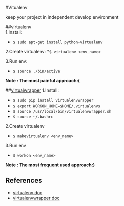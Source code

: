 #Vitualenv

keep your project in independent develop environment

##virtualenv  
1.Install:	
* `$ sudo apt-get install python-virtualenv`

2.Create virtualenv:
*`$ virtualenv <env_name>`

3.Run env:
* `$ source ./bin/active`

__Note : The most painful approach:(__

##[virtualwrapper](https://bitbucket.org/dhellmann/virtualenvwrapper)
1.Install:
* `$ sudo pip install virtualenvwrapper`
* `$ export WORKON_HOME=$HOME/.virtualenvs`
* `$ source /usr/local/bin/virtualenvwrapper.sh`
* `$ source ~/.bashrc`

2.Create virtualenv
* `$ makevirtualenv <env_name>`

3.Run env
* `$ workon <env_name>`

__Note : The most frequent used approach:)__


## References
* [virtualenv doc](https://virtualenv.readthedocs.org/en/latest/)
* [virtualenvwrapper doc](http://virtualenvwrapper.readthedocs.org/en/latest/index.html)